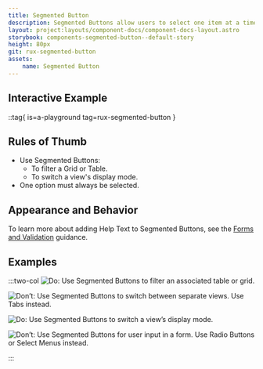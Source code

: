 ```yaml
---
title: Segmented Button
description: Segmented Buttons allow users to select one item at a time from two to four options. Selecting one option automatically turns off the last selection made. Segmented Buttons are mutually exclusive.
layout: project:layouts/component-docs/component-docs-layout.astro
storybook: components-segmented-button--default-story
height: 80px
git: rux-segmented-button
assets:
    name: Segmented Button
---
```


## Interactive Example

::tag{ is=a-playground tag=rux-segmented-button }

## Rules of Thumb

- Use Segmented Buttons:
  - To filter a Grid or Table.
  - To switch a view's display mode.
- One option must always be selected.

## Appearance and Behavior

To learn more about adding Help Text to Segmented Buttons, see the [Forms and Validation](/patterns/forms-and-validation) guidance.

## Examples

:::two-col
![Do: Use Segmented Buttons to filter an associated table or grid.](/img/components/segmented-button-do-1.png "Do: Use Segmented Buttons to filter an associated Table or Grid.")

![Don’t: Use Segmented Buttons to switch between separate views. Use Tabs instead.](/img/components/segmented-button-dont-1.png "Don’t: Use Segmented Buttons to switch between separate views. Use Tabs instead.")

![Do: Use Segmented Buttons to switch a view’s display mode.](/img/components/segmented-button-do-2.png "Do: Use Segmented Buttons to switch a view’s display mode.")

![Don’t: Use Segmented Buttons for user input in a form. Use Radio Buttons or Select Menus instead.](/img/components/segmented-button-dont-2.png "Don’t: Use Segmented Buttons for user input in a form. Use Radio Buttons or Select Menus instead.")

:::
